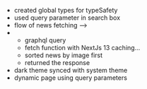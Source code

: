 - created global types for typeSafety
- used query parameter in search box
- flow of news fetching -->
- - graphql query
  - fetch function with NextJs 13 caching...
  - sorted news by image first
  - returned the response
- dark theme synced with system theme
- dynamic page using query parameters
